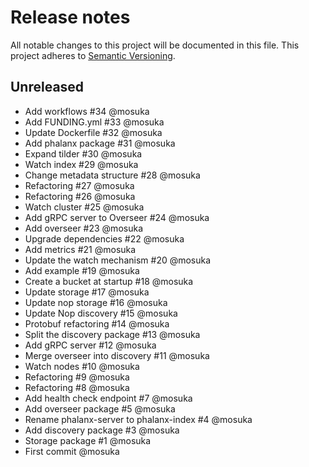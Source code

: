 # Release notes
All notable changes to this project will be documented in this file.
This project adheres to [Semantic Versioning](http://semver.org/).

## Unreleased
- Add workflows #34 @mosuka
- Add FUNDING.yml #33 @mosuka
- Update Dockerfile #32 @mosuka
- Add phalanx package #31 @mosuka
- Expand tilder #30 @mosuka
- Watch index #29 @mosuka
- Change metadata structure #28 @mosuka
- Refactoring #27 @mosuka
- Refactoring #26 @mosuka
- Watch cluster #25 @mosuka
- Add gRPC server to Overseer #24 @mosuka
- Add overseer #23 @mosuka
- Upgrade dependencies #22 @mosuka
- Add metrics #21 @mosuka
- Update the watch mechanism #20 @mosuka
- Add example #19 @mosuka
- Create a bucket at startup #18 @mosuka
- Update storage #17 @mosuka
- Update nop storage #16 @mosuka
- Update Nop discovery #15 @mosuka
- Protobuf refactoring #14 @mosuka
- Split the discovery package #13 @mosuka
- Add gRPC server #12 @mosuka
- Merge overseer into discovery #11 @mosuka
- Watch nodes #10 @mosuka
- Refactoring #9 @mosuka
- Refactoring #8 @mosuka
- Add health check endpoint #7 @mosuka
- Add overseer package #5 @mosuka
- Rename phalanx-server to phalanx-index #4 @mosuka
- Add discovery package #3 @mosuka
- Storage package #1 @mosuka
- First commit @mosuka
